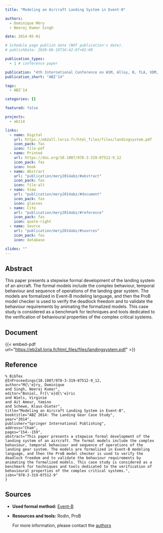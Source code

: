 ```yaml
---
title: "Modeling an Aircraft Landing System in Event-B"

authors:
  - Dominique Méry
  - Neeraj Kumar Singh

date: 2014-05-01

# Schedule page publish date (NOT publication's date).
# publishDate: 2020-06-19T16:42:07+02:00

publication_types:
  - 1 # conference paper

publication: "4th International Conference on ASM, Alloy, B, TLA, VDM, and Z (ABZ'14)"
publication_short: "ABZ'14"

tags:
  - ABZ'14

categories: []

featured: false

projects:
  - abz14

links:
  - name: Digital
    url: https://eb2all.loria.fr/html_files/files/landingsystem.pdf
    icon_pack: fas
    icon: file-pdf
  - name: Printed
    url: https://doi.org/10.1007/978-3-319-07512-9_12
    icon_pack: fas
    icon: book
  - name: Abstract
    url: "publication/mery2014abz/#abstract"
    icon_pack: fas
    icon: file-alt
  - name: View
    url: "publication/mery2014abz/#document"
    icon_pack: fas
    icon: glasses
  - name: Cite
    url: "publication/mery2014abz/#reference"
    icon_pack: fas
    icon: quote-right
  - name: Source
    url: "publication/mery2014abz/#sources"
    icon_pack: fas
    icon: database

slides: ""
---
```


## Abstract

This paper presents a stepwise formal development of the landing system of an aircraft. The formal models include the complex behaviour, temporal behaviour and sequence of operations of the landing gear system. The models are formalized in Event-B modeling language, and then the ProB model checker is used to verify the deadlock freedom and to validate the behaviour requirements by animating the formalized models. This case study is considered as a benchmark for techniques and tools dedicated to the verification of behavioural properties of the complex critical systems.

## Document

{{< embed-pdf url="https://eb2all.loria.fr/html_files/files/landingsystem.pdf" >}}

## Reference

```
% BibTex
@InProceedings{10.1007/978-3-319-07512-9_12,
author="M{\'e}ry, Dominique
and Singh, Neeraj Kumar",
editor="Boniol, Fr{\'e}d{\'e}ric
and Wiels, Virginie
and Ait Ameur, Yamine
and Schewe, Klaus-Dieter",
title="Modeling an Aircraft Landing System in Event-B",
booktitle="ABZ 2014: The Landing Gear Case Study",
year="2014",
publisher="Springer International Publishing",
address="Cham",
pages="154--159",
abstract="This paper presents a stepwise formal development of the landing system of an aircraft. The formal models include the complex behaviour, temporal behaviour and sequence of operations of the landing gear system. The models are formalized in Event-B modeling language, and then the ProB model checker is used to verify the deadlock freedom and to validate the behaviour requirements by animating the formalized models. This case study is considered as a benchmark for techniques and tools dedicated to the verification of behavioural properties of the complex critical systems.",
isbn="978-3-319-07512-9"
}
```

## Sources

- **Used formal method:**
  [Event-B](/method/event-b)
- **Resources and tools:**
  Rodin, ProB

  For more information, please contact the <a href ="mailto:dominique.mery@loria.fr;neeraj.singh@toulouse-inp.fr">authors</a>
